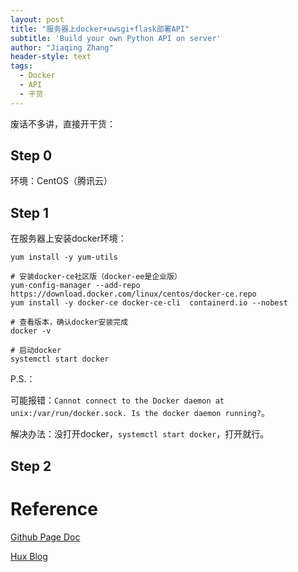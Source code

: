 ```yaml
---
layout: post
title: "服务器上docker+uwsgi+flask部署API"
subtitle: 'Build your own Python API on server'
author: "Jiaqing Zhang"
header-style: text
tags:
  - Docker
  - API
  - 干货
---
```


废话不多讲，直接开干货：

## Step 0
环境：CentOS（腾讯云）

## Step 1
在服务器上安装docker环境：
```
yum install -y yum-utils

# 安装docker-ce社区版（docker-ee是企业版）
yum-config-manager --add-repo https://download.docker.com/linux/centos/docker-ce.repo
yum install -y docker-ce docker-ce-cli  containerd.io --nobest

# 查看版本，确认docker安装完成
docker -v

# 启动docker
systemctl start docker

```

P.S.：

可能报错：`Cannot connect to the Docker daemon at unix:/var/run/docker.sock. Is the docker daemon running?`。

解决办法：没打开docker，`systemctl start docker`，打开就行。

## Step 2


<!-- ![img](/img/in-post/post-210621-1.jpg) -->


# Reference

[Github Page Doc](https://docs.github.com/en/pages/getting-started-with-github-pages/creating-a-github-pages-site)

[Hux Blog](https://github.com/Huxpro/huxpro.github.io) 

